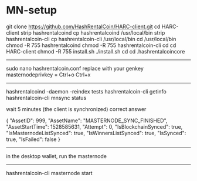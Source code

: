 # MN-setup

git clone https://github.com/HashRentalCoin/HARC-client.git
cd HARC-client
strip hashrentalcoind
cp hashrentalcoind /usr/local/bin
strip hashrentalcoin-cli
cp hashrentalcoin-cli /usr/local/bin
cd /usr/local/bin
chmod -R 755 hashrentalcoind
chmod -R 755 hashrentalcoin-cli
cd
cd HARC-client
chmod -R 755 install.sh
./install.sh
cd
cd .hashrentalcoincore

************
sudo nano hashrentalcoin.conf
replace with your genkey masternodeprivkey = 
Ctrl+o 
Ctrl+x
************

hashrentalcoind -daemon -reindex
tests
hashrentalcoin-cli getinfo
 hashrentalcoin-cli mnsync status

wait 5 minutes (the client is synchronized)
correct answer

{
  "AssetID": 999,
  "AssetName": "MASTERNODE_SYNC_FINISHED",
  "AssetStartTime": 1528585631,
  "Attempt": 0,
  "IsBlockchainSynced": true,
  "IsMasternodeListSynced": true,
  "IsWinnersListSynced": true,
  "IsSynced": true,
  "IsFailed": false
}

*****
in the desktop wallet, run the masternode
*****

hashrentalcoin-cli masternode start
